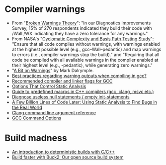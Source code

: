 
# Compiler warnings

* From "[Broken Warnings Theory](https://devblogs.microsoft.com/cppblog/broken-warnings-theory/)": "In our Diagnostics Improvements Survey, 15% of 270 respondents indicated they build their code with /Wall /WX indicating they have a zero tolerance for any warnings."
* From NASA's "[Cyclomatic Complexity and Basis Path Testing Study](https://ntrs.nasa.gov/citations/20205011566)": "Ensure that all code compiles without warnings, with warnings enabled at the highest possible level (e.g., gcc–Wall–pedantic) and map warnings to errors (i.e., compiler warnings stop the build)." and "Requiring that all code be compiled with all available warnings in the compiler enabled at their highest level (e.g., -pedantic), while generating zero warnings."
* "[A Bit on Warnings](https://bignerdranch.com/blog/a-bit-on-warnings/)" by Mark Dalrymple.
* [Best practices regarding warning outputs when compiling in gcc?](https://stackoverflow.com/questions/58903839/best-practices-regarding-warning-outputs-when-compiling-in-gcc)
* [Recommended compiler and linker flags for GCC](https://developers.redhat.com/blog/2018/03/21/compiler-and-linker-flags-gcc)
* [Options That Control Static Analysis](https://gcc.gnu.org/onlinedocs/gcc-10.1.0/gcc/Static-Analyzer-Options.html)
* [Guide to predefined macros in C++ compilers (gcc, clang, msvc etc.)](https://blog.kowalczyk.info/article/j/guide-to-predefined-macros-in-c-compilers-gcc-clang-msvc-etc..html)
* [Diagnose useless null statements / empty init-statements](https://lists.llvm.org/pipermail/cfe-commits/Week-of-Mon-20181203/253703.html)
* [A Few Billion Lines of Code Later: Using Static Analysis to Find Bugs in the Real World](https://cacm.acm.org/magazines/2010/2/69354-a-few-billion-lines-of-code-later/fulltext)
* [Clang command line argument reference](https://clang.llvm.org/docs/ClangCommandLineReference.html)
* [GCC Command Options](https://gcc.gnu.org/onlinedocs/gcc/Invoking-GCC.html)

# Build madness

* [An introduction to deterministic builds with C/C++](https://blog.conan.io/2019/09/02/Deterministic-builds-with-C-C++.html)
* [Build faster with Buck2: Our open source build system](https://engineering.fb.com/2023/04/06/open-source/buck2-open-source-large-scale-build-system/)
